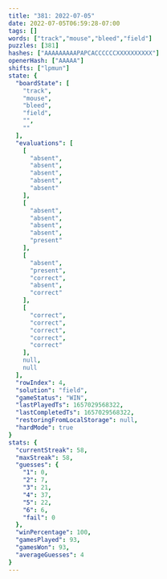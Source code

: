 ```yaml
---
title: "381: 2022-07-05"
date: 2022-07-05T06:59:28-07:00
tags: []
words: ["track","mouse","bleed","field"]
puzzles: [381]
hashes: ["AAAAAAAAAPAPCACCCCCCXXXXXXXXXX"]
openerHash: ["AAAAA"]
shifts: ["lpmun"]
state: {
  "boardState": [
    "track",
    "mouse",
    "bleed",
    "field",
    "",
    ""
  ],
  "evaluations": [
    [
      "absent",
      "absent",
      "absent",
      "absent",
      "absent"
    ],
    [
      "absent",
      "absent",
      "absent",
      "absent",
      "present"
    ],
    [
      "absent",
      "present",
      "correct",
      "absent",
      "correct"
    ],
    [
      "correct",
      "correct",
      "correct",
      "correct",
      "correct"
    ],
    null,
    null
  ],
  "rowIndex": 4,
  "solution": "field",
  "gameStatus": "WIN",
  "lastPlayedTs": 1657029568322,
  "lastCompletedTs": 1657029568322,
  "restoringFromLocalStorage": null,
  "hardMode": true
}
stats: {
  "currentStreak": 58,
  "maxStreak": 58,
  "guesses": {
    "1": 0,
    "2": 7,
    "3": 21,
    "4": 37,
    "5": 22,
    "6": 6,
    "fail": 0
  },
  "winPercentage": 100,
  "gamesPlayed": 93,
  "gamesWon": 93,
  "averageGuesses": 4
}
---
```


<!-- more -->
